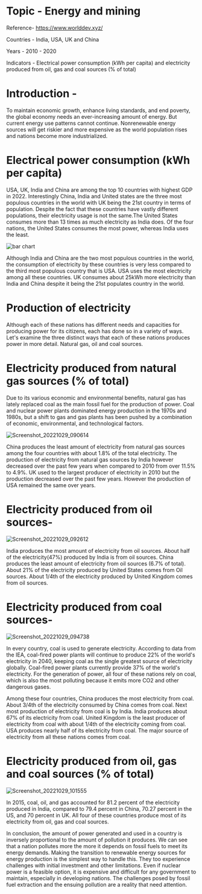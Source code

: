 # Topic - Energy and mining

Reference- https://www.worlddev.xyz/

Countries -  India, USA, UK and China

Years - 2010 - 2020

Indicators - Electrical power consumption (kWh per capita) and electricity produced from oil, gas and coal sources (% of total)

# Introduction - 
To maintain economic growth, enhance living standards, and end poverty, the global economy needs an ever-increasing amount of energy. But current energy use patterns cannot continue. Nonrenewable energy sources will get riskier and more expensive as the world population rises and nations become more industrialized.

# Electrical power consumption (kWh per capita)
USA, UK, India and China are among the top 10 countries with highest GDP in 2022. Interestingly China, India and United states are the three most populous countries in the world with UK being the 21st country in terms of population. Despite the fact that these countries have vastly different populations, their electricity usage is not the same.The United States consumes more than 13 times as much electricity as India does. Of the four nations, the United States consumes the most power, whereas India uses the least.

![bar chart](https://user-images.githubusercontent.com/112661889/201495141-3ff79a62-1e89-4a05-9f39-0d149044b433.png)



Although India and China are the two most populous countries in the world, the consumption of electricity by these countries is very less compared to the third most populous country that is USA. USA uses the most electricity among all these countries. UK consumes about 25kWh more electricity than India and China despite it being the 21st populates country in the world. 

# Production of electricity
Although each of these nations has different needs and capacities for producing power for its citizens, each has done so in a variety of ways. Let's examine the three distinct ways that each of these nations produces power in more detail. Natural gas, oil and coal sources. 

# Electricity produced from natural gas sources (% of total)
Due to its various economic and environmental benefits, natural gas has lately replaced coal as the main fossil fuel for the production of power. Coal and nuclear power plants dominated energy production in the 1970s and 1980s, but a shift to gas and gas plants has been pushed by a combination of economic, environmental, and technological factors.

![Screenshot_20221029_090614](https://user-images.githubusercontent.com/112661889/198858115-8368c11d-60d5-4023-bb4f-1f4f51885b8b.png)

China produces the least amount of electricity from natural gas sources among the four countries with about 1.8% of the total electricity. The production of electricity from natural gas sources by India however decreased over the past few years when compared to 2010 from over 11.5% to 4.9%. UK used to the largest producer of electricity in 2010 but the production decreased over the past few years. However the production of USA remained the same over years.  

# Electricity produced from oil sources- 

![Screenshot_20221029_092612](https://user-images.githubusercontent.com/112661889/198858620-0081b594-5922-4608-a1ee-de247925f157.png)

India produces the most amount of electricity from oil sources. About half of the electricity(47%) produced by India is from oil sources. China produces the least amount of electricity from oil sources (6.7% of total). About 21% of the electricity produced by United States comes from Oil sources. About 1/4th of the electricity produced by United Kingdom comes from oil sources. 

# Electricity produced from coal sources- 

![Screenshot_20221029_094738](https://user-images.githubusercontent.com/112661889/198858917-c4fe6297-04e3-459e-a5c2-58c5732daa18.png)

In every country, coal is used to generate electricity. According to data from the IEA, coal-fired power plants will continue to produce 22% of the world's electricity in 2040, keeping coal as the single greatest source of electricity globally. Coal-fired power plants currently provide 37% of the world's electricity. For the generation of power, all four of these nations rely on coal, which is also the most polluting because it emits more CO2 and other dangerous gases.

Among these four countries, China produces the most electricity from coal. About 3/4th of the electricity consumed by China comes from coal. Next most production of electricity from coal is by India. India produces about 67% of its electricity from coal. United Kingdom is the least producer of electricity from coal with about 1/4th of the electricity coming from coal. USA produces nearly half of its electricity from coal. The major source of electricity from all these nations comes from coal.  

# Electricity produced from oil, gas and coal sources (% of total)

![Screenshot_20221029_101555](https://user-images.githubusercontent.com/112661889/198859577-9d54b917-1bd9-45fb-a3d8-ebee2b87a3a1.png)

In 2015, coal, oil, and gas accounted for 81.2 percent of the electricity produced in India, compared to 79.4 percent in China, 70.27 percent in the US, and 70 percent in UK. 
All four of these countries produce most of its electricity from oil, gas and coal sources. 


In conclusion, the amount of power generated and used in a country is inversely proportional to the amount of pollution it produces. We can see that a nation pollutes more the more it depends on fossil fuels to meet its energy demands. Making the transition to renewable energy sources for energy production is the simplest way to handle this. They too experience challenges with initial investment and other limitations. Even if nuclear power is a feasible option, it is expensive and difficult for any government to maintain, especially in developing nations. The challenges posed by fossil fuel extraction and the ensuing pollution are a reality that need attention.








                 
           
                  


